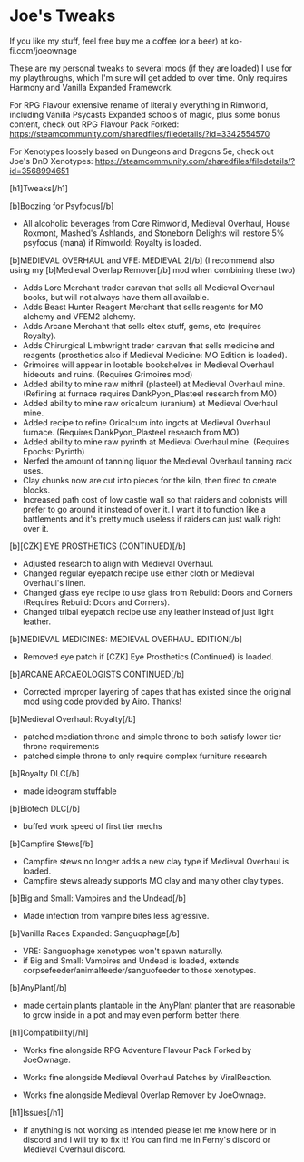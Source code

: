# Joe's Tweaks

If you like my stuff, feel free buy me a coffee (or a beer) at ko-fi.com/joeownage

These are my personal tweaks to several mods (if they are loaded) I use for my playthroughs, which I'm sure will get added to over time. Only requires Harmony and Vanilla Expanded Framework.

For RPG Flavour extensive rename of literally everything in Rimworld, including Vanilla Psycasts Expanded schools of magic, plus some bonus content, check out RPG Flavour Pack Forked:
https://steamcommunity.com/sharedfiles/filedetails/?id=3342554570

For Xenotypes loosely based on Dungeons and Dragons 5e, check out Joe's DnD Xenotypes:
https://steamcommunity.com/sharedfiles/filedetails/?id=3568994651

[h1]Tweaks[/h1]

[b]Boozing for Psyfocus[/b] 
- All alcoholic beverages from Core Rimworld, Medieval Overhaul, House Roxmont, Mashed's Ashlands, and Stoneborn Delights will restore 5% psyfocus (mana) if Rimworld: Royalty is loaded.

[b]MEDIEVAL OVERHAUL and VFE: MEDIEVAL 2[/b] 
(I recommend also using my [b]Medieval Overlap Remover[/b] mod when combining these two)
- Adds Lore Merchant trader caravan that sells all Medieval Overhaul books, but will not always have them all available.
- Adds Beast Hunter Reagent Merchant that sells reagents for MO alchemy and VFEM2 alchemy.
- Adds Arcane Merchant that sells eltex stuff, gems, etc (requires Royalty).
- Adds Chirurgical Limbwright trader caravan that sells medicine and reagents (prosthetics also if Medieval Medicine: MO Edition is loaded).
- Grimoires will appear in lootable bookshelves in Medieval Overhaul hideouts and ruins. (Requires Grimoires mod)
- Added ability to mine raw mithril (plasteel) at Medieval Overhaul mine. (Refining at furnace requires DankPyon_Plasteel research from MO)
- Added ability to mine raw oricalcum (uranium) at Medieval Overhaul mine.
- Added recipe to refine Oricalcum into ingots at Medieval Overhaul furnace. (Requires DankPyon_Plasteel research from MO)
- Added ability to mine raw pyrinth at Medieval Overhaul mine. (Requires Epochs: Pyrinth)
- Nerfed the amount of tanning liquor the Medieval Overhaul tanning rack uses.
- Clay chunks now are cut into pieces for the kiln, then fired to create blocks.
- Increased path cost of low castle wall so that raiders and colonists will prefer to go around it instead of over it. I want it to function like a battlements and it's pretty much useless if raiders can just walk right over it.

[b][CZK] EYE PROSTHETICS (CONTINUED)[/b]
- Adjusted research to align with Medieval Overhaul.
- Changed regular eyepatch recipe use either cloth or Medieval Overhaul's linen.
- Changed glass eye recipe to use glass from Rebuild: Doors and Corners (Requires Rebuild: Doors and Corners).
- Changed tribal eyepatch recipe use any leather instead of just light leather.

[b]MEDIEVAL MEDICINES: MEDIEVAL OVERHAUL EDITION[/b]
- Removed eye patch if [CZK] Eye Prosthetics (Continued) is loaded.

[b]ARCANE ARCAEOLOGISTS CONTINUED[/b]
- Corrected improper layering of capes that has existed since the original mod using code provided by Airo. Thanks!

[b]Medieval Overhaul: Royalty[/b]
- patched mediation throne and simple throne to both satisfy lower tier throne requirements
- patched simple throne to only require complex furniture research

[b]Royalty DLC[/b]
- made ideogram stuffable

[b]Biotech DLC[/b]
- buffed work speed of first tier mechs

[b]Campfire Stews[/b]
- Campfire stews no longer adds a new clay type if Medieval Overhaul is loaded.
- Campfire stews already supports MO clay and many other clay types.

[b]Big and Small: Vampires and the Undead[/b]
- Made infection from vampire bites less agressive.

[b]Vanilla Races Expanded: Sanguophage[/b]
- VRE: Sanguophage xenotypes won't spawn naturally.
- if Big and Small: Vampires and Undead is loaded, extends corpsefeeder/animalfeeder/sanguofeeder to those xenotypes.

[b]AnyPlant[/b]
- made certain plants plantable in the AnyPlant planter that are reasonable to grow inside in a pot and may even perform better there.

[h1]Compatibility[/h1]
- Works fine alongside RPG Adventure Flavour Pack Forked by JoeOwnage.

- Works fine alongside Medieval Overhaul Patches by ViralReaction.

- Works fine alongside Medieval Overlap Remover by JoeOwnage.

[h1]Issues[/h1]
- If anything is not working as intended please let me know here or in discord and I will try to fix it! You can find me in Ferny's discord or Medieval Overhaul discord.